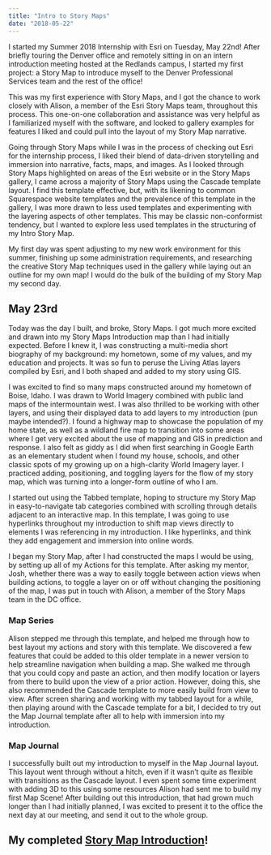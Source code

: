 ```yaml
---
title: "Intro to Story Maps"
date: "2018-05-22"
---
```


I started my Summer 2018 Internship with Esri on Tuesday, May 22nd! After briefly touring the Denver office and remotely sitting in on an intern introduction meeting hosted at the Redlands campus, I started my first project: a Story Map to introduce myself to the Denver Professional Services team and the rest of the office!

This was my first experience with Story Maps, and I got the chance to work closely with Alison, a member of the Esri Story Maps team, throughout this process. This one-on-one collaboration and assistance was very helpful as I familiarized myself with the software, and looked to gallery examples for features I liked and could pull into the layout of my Story Map narrative.

Going through Story Maps while I was in the process of checking out Esri for the internship process, I liked their blend of data-driven storytelling and immersion into narrative, facts, maps, and images. As I looked through Story Maps highlighted on areas of the Esri website or in the Story Maps gallery, I came across a majority of Story Maps using the Cascade template layout. I find this template effective, but, with its likening to common Squarespace website templates and the prevalence of this template in the gallery, I was more drawn to less used templates and experimenting with the layering aspects of other templates. This may be classic non-conformist tendency, but I wanted to explore less used templates in the structuring of my Intro Story Map.

My first day was spent adjusting to my new work environment for this summer, finishing up some administration requirements, and researching the creative Story Map techniques used in the gallery while laying out an outline for my own map! I would do the bulk of the building of my Story Map my second day.

## May 23rd

Today was the day I built, and broke, Story Maps. I got much more excited and drawn into my Story Maps Introduction map than I had initially expected. Before I knew it, I was constructing a multi-media short biography of my background: my hometown, some of my values, and my education and projects. It was so fun to peruse the Living Atlas layers compiled by Esri, and I both shaped and added to my story using GIS.

I was excited to find so many maps constructed around my hometown of Boise, Idaho. I was drawn to World Imagery combined with public land maps of the intermountain west. I was also thrilled to be working with other layers, and using their displayed data to add layers to my introduction (pun maybe intended?). I found a highway map to showcase the population of my home state, as well as a wildland fire map to transition into some areas where I get very excited about the use of mapping and GIS in prediction and response. I also felt as giddy as I did when first searching in Google Earth as an elementary student when I found my house, schools, and other classic spots of my growing up on a high-clarity World Imagery layer. I practiced adding, positioning, and toggling layers for the flow of my story map, which was turning into a longer-form outline of who I am.

I started out using the Tabbed template, hoping to structure my Story Map in easy-to-navigate tab categories combined with scrolling through details adjacent to an interactive map. In this template, I was going to use hyperlinks throughout my introduction to shift map views directly to elements I was referencing in my introduction. I like hyperlinks, and think they add engagement and immersion into online words.

I began my Story Map, after I had constructed the maps I would be using, by setting up all of my Actions for this template. After asking my mentor, Josh, whether there was a way to easily toggle between action views when building actions, to toggle a layer on or off without changing the positioning of the map, I was put in touch with Alison, a member of the Story Maps team in the DC office.

### Map Series

Alison stepped me through this template, and helped me through how to best layout my actions and story with this template. We discovered a few features that could be added to this older template in a newer version to help streamline navigation when building a map. She walked me through that you could copy and paste an action, and then modify location or layers from there to build upon the view of a prior action. However, doing this, she also recommended the Cascade template to more easily build from view to view. After screen sharing and working with my tabbed layout for a while, then playing around with the Cascade template for a bit, I decided to try out the Map Journal template after all to help with immersion into my introduction.

### Map Journal

I successfully built out my introduction to myself in the Map Journal layout. This layout went through without a hitch, even if it wasn’t quite as flexible with transitions as the Cascade layout. I even spent some time experiment with adding 3D to this using some resources Alison had sent me to build my first Map Scene! After building out this introduction, that had grown much longer than I had initially planned, I was excited to present it to the office the next day at our meeting, and send it out to the whole group.

## My completed [Story Map Introduction](https://arcg.is/aKPLS)!

